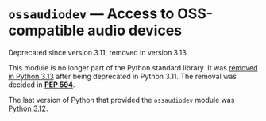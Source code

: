 `ossaudiodev` — Access to OSS-compatible audio devices
======================================================

Deprecated since version 3.11, removed in version 3.13.

This module is no longer part of the Python standard library.
It was [removed in Python 3.13](../whatsnew/3.13.html#whatsnew313-pep594) after
being deprecated in Python 3.11. The removal was decided in [**PEP 594**](https://peps.python.org/pep-0594/).

The last version of Python that provided the `ossaudiodev` module was
[Python 3.12](https://docs.python.org/3.12/library/ossaudiodev.html).